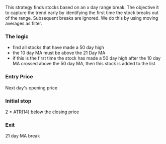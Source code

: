 
This strategy finds stocks based on an x day range break. The objective it to capture the trend early by identifying the first time the stock breaks out of the range. Subsequent breaks are ignored. We do this by using moving averages as filter.

### The logic

* find all stocks that have made a 50 day high
* the 10 day MA must be above the 21 Day MA
* if this is the first time the stock has made a 50 day high after the 10 day MA crossed above the 50 day MA, then this stock is added to the list

### Entry Price

Next day's opening price

### Initial stop

2 * ATR(14) below the closing price

### Exit

21 day MA break
